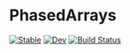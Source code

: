 # PhasedArrays

[![Stable](https://img.shields.io/badge/docs-stable-blue.svg)](https://Yashilinkov.github.io/PhasedArrays.jl/stable/)
[![Dev](https://img.shields.io/badge/docs-dev-blue.svg)](https://Yashilinkov.github.io/PhasedArrays.jl/dev/)
[![Build Status](https://github.com/Yashilinkov/PhasedArrays.jl/actions/workflows/CI.yml/badge.svg?branch=main)](https://github.com/Yashilinkov/PhasedArrays.jl/actions/workflows/CI.yml?query=branch%3Amain)

